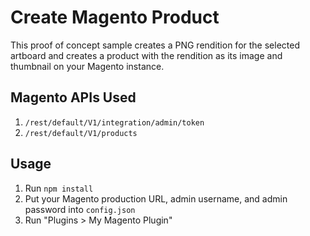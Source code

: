 # Create Magento Product

This proof of concept sample creates a PNG rendition for the selected artboard and creates a product with the rendition as its image and thumbnail on your Magento instance.

## Magento APIs Used

1. `/rest/default/V1/integration/admin/token`
1. `/rest/default/V1/products`

## Usage

1. Run `npm install`
1. Put your Magento production URL, admin username, and admin password into `config.json`
1. Run "Plugins > My Magento Plugin"